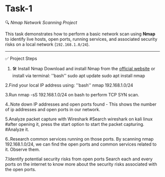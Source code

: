 # Task-1

 🔍 *Nmap Network Scanning Project*

This task demonstrates how to perform a basic network scan using **Nmap** to identify live hosts, open ports, running services, and associated security risks on a local network (`192.168.1.0/24`).

---

✅ Project Steps

1. 🛠 Install Nmap
Download and install Nmap from the [official website](https://nmap.org/download.html) or install via terminal:
''bash''
sudo apt update
sudo apt install nmap

2.Find your local IP address using:
''bash''
nmap 192.168.1.0/24

3.Run nmap -sS 192.168.1.0/24 on bash to perform TCP SYN scan.

4..Note down IP addresses and open ports found - This shows the number of ip addresses and open ports in our network.

5.Analyze packet capture with Wireshark
#Search wireshark on kali linux
#after opening it, press the start option to start the packet capturing.
#Analyze it.

6..Research common services running on those ports.
By scanning nmap 192.168.1.0/24, we can find the open ports and common services related to it. Observe them.

7.Identify potential security risks from open ports
Search each and every ports on the internet to know more about the security risks associated with the open ports.
